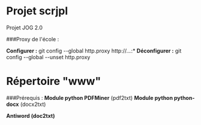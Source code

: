 Projet scrjpl
=============

Projet JOG 2.0


###Proxy de l'école :

**Configurer :** git config --global http.proxy http://*.*.*.*:*
**Déconfigurer :** git config --global --unset http.proxy

Répertoire "www"
================

###Prérequis :
**Module python PDFMiner** (pdf2txt)
**Module python python-docx** (docx2txt)

**Antiword (doc2txt)**
